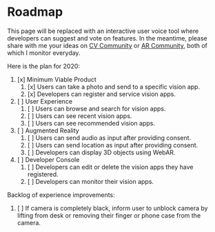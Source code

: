 # Roadmap

This page will be replaced with an interactive user voice tool where developers can suggest and vote on features. In the meantime, please share with me your ideas on [CV Community](https://www.reddit.com/r/computervision/) or [AR Community](https://www.reddit.com/r/augmentedreality/), both of which I monitor everyday.

Here is the plan for 2020:

1. [x] Minimum Viable Product
   1. [x] Users can take a photo and send to a specific vision app.
   2. [x] Developers can register and service vision apps.
2. [ ] User Experience
   1. [ ] Users can browse and search for vision apps.
   2. [ ] Users can see recent vision apps.
   3. [ ] Users can see recommended vision apps.
3. [ ] Augmented Reality
   1. [ ] Users can send audio as input after providing consent.
   2. [ ] Users can send location as input after providing consent.
   3. [ ] Developers can display 3D objects using WebAR.
4. [ ] Developer Console
   1. [ ] Developers can edit or delete the vision apps they have registered.
   2. [ ] Developers can monitor their vision apps.

Backlog of experience improvements:

1. [ ] If camera is completely black, inform user to unblock camera by lifting from desk or removing their finger or phone case from the camera.

